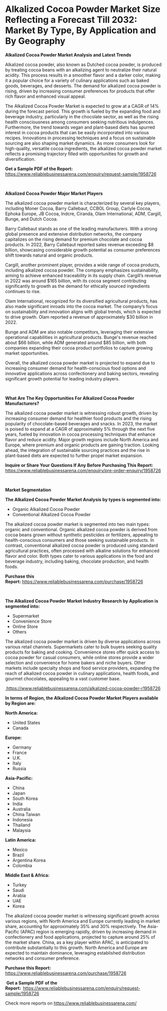 <p><h1>Alkalized Cocoa Powder Market Size Reflecting a Forecast Till 2032: Market By Type, By Application and By Geography</h1></p><p><strong>Alkalized Cocoa Powder Market Analysis and Latest Trends</strong></p>
<p><p>Alkalized cocoa powder, also known as Dutched cocoa powder, is produced by treating cocoa beans with an alkalizing agent to neutralize their natural acidity. This process results in a smoother flavor and a darker color, making it a popular choice for a variety of culinary applications such as baked goods, beverages, and desserts. The demand for alkalized cocoa powder is rising, driven by increasing consumer preferences for products that offer rich flavor and enhanced visual appeal.</p><p>The Alkalized Cocoa Powder Market is expected to grow at a CAGR of 14% during the forecast period. This growth is fueled by the expanding food and beverage industry, particularly in the chocolate sector, as well as the rising health consciousness among consumers seeking nutritious indulgences. Furthermore, the trend towards vegan and plant-based diets has spurred interest in cocoa products that can be easily incorporated into various recipes. Innovations in processing techniques and a focus on sustainable sourcing are also shaping market dynamics. As more consumers look for high-quality, versatile cocoa ingredients, the alkalized cocoa powder market reflects a promising trajectory filled with opportunities for growth and diversification.</p></p>
<p><strong>Get a Sample PDF of the Report:&nbsp;</strong> <a href="https://www.reliablebusinessarena.com/enquiry/request-sample/1958726?utm_campaign=2336&utm_medium=2&utm_source=Github&utm_content=ia&utm_term=14022025&utm_id=alkalized-cocoa-powder">https://www.reliablebusinessarena.com/enquiry/request-sample/1958726</a></p>
<p>&nbsp;</p>
<p><strong>Alkalized Cocoa Powder Major Market Players</strong></p>
<p><p>The alkalized cocoa powder market is characterized by several key players, including Moner Cocoa, Barry Callebaut, CCBOL Group, Carlyle Cocoa, Ephoka Europe, JB Cocoa, Indcre, Ciranda, Olam International, ADM, Cargill, Bunge, and Dutch Cocoa. </p><p>Barry Callebaut stands as one of the leading manufacturers. With a strong global presence and extensive distribution networks, the company capitalizes on the rising demand for premium chocolate and cocoa products. In 2022, Barry Callebaut reported sales revenue exceeding $8 billion, showcasing considerable growth potential as consumer preferences shift towards natural and organic products.</p><p>Cargill, another prominent player, provides a wide range of cocoa products, including alkalized cocoa powder. The company emphasizes sustainability, aiming to achieve enhanced traceability in its supply chain. Cargill’s revenue in 2022 was around $165 billion, with its cocoa segment contributing significantly to growth as the demand for ethically sourced ingredients continues to rise.</p><p>Olam International, recognized for its diversified agricultural products, has also made significant inroads into the cocoa market. The company’s focus on sustainability and innovation aligns with global trends, which is expected to drive growth. Olam reported a revenue of approximately $30 billion in 2022.</p><p>Bunge and ADM are also notable competitors, leveraging their extensive operational capabilities in agricultural products. Bunge's revenue reached about $66 billion, while ADM generated around $85 billion, with both companies expanding their cocoa product portfolios to capture growing market opportunities.</p><p>Overall, the alkalized cocoa powder market is projected to expand due to increasing consumer demand for health-conscious food options and innovative applications across confectionery and baking sectors, revealing significant growth potential for leading industry players.</p></p>
<p>&nbsp;</p>
<p><strong>What Are The Key Opportunities For Alkalized Cocoa Powder Manufacturers?</strong></p>
<p><p>The alkalized cocoa powder market is witnessing robust growth, driven by increasing consumer demand for healthier food products and the rising popularity of chocolate-based beverages and snacks. In 2023, the market is poised to expand at a CAGR of approximately 5% through the next five years, fueled by innovation in cocoa processing techniques that enhance flavor and reduce acidity. Major growth regions include North America and Europe, where premium and organic products are gaining traction. Looking ahead, the integration of sustainable sourcing practices and the rise in plant-based diets are expected to further propel market expansion.</p></p>
<p><strong>Inquire or Share Your Questions If Any Before Purchasing This Report:</strong> <a href="https://www.reliablebusinessarena.com/enquiry/pre-order-enquiry/1958726?utm_campaign=2336&utm_medium=2&utm_source=Github&utm_content=ia&utm_term=14022025&utm_id=alkalized-cocoa-powder">https://www.reliablebusinessarena.com/enquiry/pre-order-enquiry/1958726</a></p>
<p>&nbsp;</p>
<p><strong>Market Segmentation</strong></p>
<p><strong>The Alkalized Cocoa Powder Market Analysis by types is segmented into:</strong></p>
<p><ul><li>Organic Alkalized Cocoa Powder</li><li>Conventional Alkalized Cocoa Powder</li></ul></p>
<p><p>The alkalized cocoa powder market is segmented into two main types: organic and conventional. Organic alkalized cocoa powder is derived from cocoa beans grown without synthetic pesticides or fertilizers, appealing to health-conscious consumers and those seeking sustainable products. In contrast, conventional alkalized cocoa powder is produced using standard agricultural practices, often processed with alkaline solutions for enhanced flavor and color. Both types cater to various applications in the food and beverage industry, including baking, chocolate production, and health foods.</p></p>
<p><strong>Purchase this Report:&nbsp;</strong><a href="https://www.reliablebusinessarena.com/purchase/1958726?utm_campaign=2336&utm_medium=2&utm_source=Github&utm_content=ia&utm_term=14022025&utm_id=alkalized-cocoa-powder">https://www.reliablebusinessarena.com/purchase/1958726</a></p>
<p>&nbsp;</p>
<p><strong>The Alkalized Cocoa Powder Market Industry Research by Application is segmented into:</strong></p>
<p><ul><li>Supermarket</li><li>Convenience Store</li><li>Online Store</li><li>Others</li></ul></p>
<p><p>The alkalized cocoa powder market is driven by diverse applications across various retail channels. Supermarkets cater to bulk buyers seeking quality products for baking and cooking. Convenience stores offer quick access to cocoa powder for casual consumers, while online stores provide a wider selection and convenience for home bakers and niche buyers. Other markets include specialty shops and food service providers, expanding the reach of alkalized cocoa powder in culinary applications, health foods, and gourmet chocolates, appealing to a vast customer base.</p></p>
<p><a href="https://www.reliablebusinessarena.com/alkalized-cocoa-powder-r1958726?utm_campaign=2336&utm_medium=2&utm_source=Github&utm_content=ia&utm_term=14022025&utm_id=alkalized-cocoa-powder">&nbsp;https://www.reliablebusinessarena.com/alkalized-cocoa-powder-r1958726</a></p>
<p><strong>In terms of Region, the Alkalized Cocoa Powder Market Players available by Region are:</strong></p>
<p>
    <p> <strong> North America: </strong>
        <ul>
            <li>United States</li>
            <li>Canada</li>
        </ul>
        </p> 
    <p> <strong> Europe: </strong>
        <ul>
            <li>Germany</li>
            <li>France</li>
            <li>U.K.</li>
            <li>Italy</li>
            <li>Russia</li>
        </ul>
        </p> 
    <p> <strong> Asia-Pacific: </strong>
        <ul>
            <li>China</li>
            <li>Japan</li>
            <li>South Korea</li>
            <li>India</li>
            <li>Australia</li>
            <li>China Taiwan</li>
            <li>Indonesia</li>
            <li>Thailand</li>
            <li>Malaysia</li>
        </ul>
        </p> 
    <p> <strong> Latin America: </strong>
        <ul>
            <li>Mexico</li>
            <li>Brazil</li>
            <li>Argentina Korea</li>
            <li>Colombia</li>
        </ul>
        </p> 
    <p> <strong> Middle East & Africa: </strong>
        <ul>
            <li>Turkey</li>
            <li>Saudi</li>
            <li>Arabia</li>
            <li>UAE</li>
            <li>Korea</li>
        </ul>
    </p>
    </p>
<p><p>The alkalized cocoa powder market is witnessing significant growth across various regions, with North America and Europe currently leading in market share, accounting for approximately 35% and 30% respectively. The Asia-Pacific (APAC) region is emerging rapidly, driven by increasing demand in confectionery and food applications, projected to capture around 25% of the market share. China, as a key player within APAC, is anticipated to contribute substantially to this growth. North America and Europe are expected to maintain dominance, leveraging established distribution networks and consumer preference.</p></p>
<p><strong>Purchase this Report: </strong><a href="https://www.reliablebusinessarena.com/purchase/1958726?utm_campaign=2336&utm_medium=2&utm_source=Github&utm_content=ia&utm_term=14022025&utm_id=alkalized-cocoa-powder">https://www.reliablebusinessarena.com/purchase/1958726</a></p>
<p>&nbsp;<strong>Get a Sample PDF of the Report:&nbsp;&nbsp;</strong><a href="https://www.reliablebusinessarena.com/enquiry/request-sample/1958726?utm_campaign=2336&utm_medium=2&utm_source=Github&utm_content=ia&utm_term=14022025&utm_id=alkalized-cocoa-powder">https://www.reliablebusinessarena.com/enquiry/request-sample/1958726</a></p>
<p><strong></strong></p>
<p>Check more reports on <a href="https://www.reliablebusinessarena.com/?utm_campaign=2336&utm_medium=2&utm_source=Github&utm_content=ia&utm_term=14022025&utm_id=alkalized-cocoa-powder">https://www.reliablebusinessarena.com/</a></p>